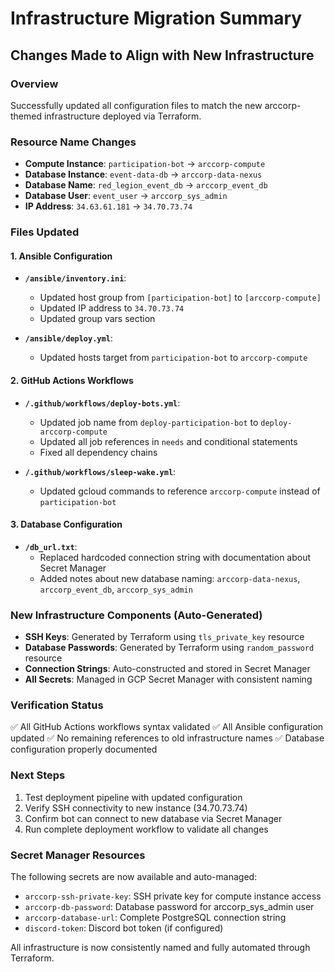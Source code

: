# Infrastructure Migration Summary

## Changes Made to Align with New Infrastructure

### Overview
Successfully updated all configuration files to match the new arccorp-themed infrastructure deployed via Terraform.

### Resource Name Changes
- **Compute Instance**: `participation-bot` → `arccorp-compute`
- **Database Instance**: `event-data-db` → `arccorp-data-nexus` 
- **Database Name**: `red_legion_event_db` → `arccorp_event_db`
- **Database User**: `event_user` → `arccorp_sys_admin`
- **IP Address**: `34.63.61.181` → `34.70.73.74`

### Files Updated

#### 1. Ansible Configuration
- **`/ansible/inventory.ini`**:
  - Updated host group from `[participation-bot]` to `[arccorp-compute]`
  - Updated IP address to `34.70.73.74`
  - Updated group vars section

- **`/ansible/deploy.yml`**:
  - Updated hosts target from `participation-bot` to `arccorp-compute`

#### 2. GitHub Actions Workflows
- **`/.github/workflows/deploy-bots.yml`**:
  - Updated job name from `deploy-participation-bot` to `deploy-arccorp-compute`
  - Updated all job references in `needs` and conditional statements
  - Fixed all dependency chains

- **`/.github/workflows/sleep-wake.yml`**:
  - Updated gcloud commands to reference `arccorp-compute` instead of `participation-bot`

#### 3. Database Configuration
- **`/db_url.txt`**:
  - Replaced hardcoded connection string with documentation about Secret Manager
  - Added notes about new database naming: `arccorp-data-nexus`, `arccorp_event_db`, `arccorp_sys_admin`

### New Infrastructure Components (Auto-Generated)
- **SSH Keys**: Generated by Terraform using `tls_private_key` resource
- **Database Passwords**: Generated by Terraform using `random_password` resource  
- **Connection Strings**: Auto-constructed and stored in Secret Manager
- **All Secrets**: Managed in GCP Secret Manager with consistent naming

### Verification Status
✅ All GitHub Actions workflows syntax validated
✅ All Ansible configuration updated
✅ No remaining references to old infrastructure names
✅ Database configuration properly documented

### Next Steps
1. Test deployment pipeline with updated configuration
2. Verify SSH connectivity to new instance (34.70.73.74)
3. Confirm bot can connect to new database via Secret Manager
4. Run complete deployment workflow to validate all changes

### Secret Manager Resources
The following secrets are now available and auto-managed:
- `arccorp-ssh-private-key`: SSH private key for compute instance access
- `arccorp-db-password`: Database password for arccorp_sys_admin user
- `arccorp-database-url`: Complete PostgreSQL connection string
- `discord-token`: Discord bot token (if configured)

All infrastructure is now consistently named and fully automated through Terraform.
